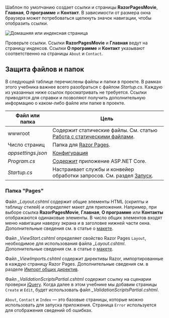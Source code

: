 Шаблон по умолчанию создает ссылки и страницы **RazorPagesMovie**, **Главная**, **О программе** и **Контакт**. В зависимости от размера окна браузера может потребоваться щелкнуть значок навигации, чтобы отобразить ссылки.

![Домашняя или индексная страница](../../tutorials/razor-pages/razor-pages-start/_static/home2.png)

Проверьте ссылки. Ссылки **RazorPagesMovie** и **Главная** ведут на страницу индексов. Ссылки **О программе** и **Контакт** указывают соответственно на страницы `About` и `Contact`.

## <a name="project-files-and-folders"></a>Защита файлов и папок

В следующей таблице перечислены файлы и папки в проекте. В рамках этого учебника важнее всего разобраться с файлом *Startup.cs*. Каждую из указанных ниже ссылок просматривать не требуется. Ссылки приводятся для справки и позволяют получить дополнительную информацию о каком-либо файле или папке в проекте.

| Файл или папка              | Цель |
| ----------------- | ------------ | 
| wwwroot | Содержит статические файлы. См. статью [Работа с статическими файлами](xref:fundamentals/static-files). |
| Число страниц | Папка для [Razor Pages](xref:mvc/razor-pages/index). | 
| *appsettings.json* | [Конфигурация](xref:fundamentals/configuration/index) |
| *Program.cs* | [Содержит](xref:fundamentals/hosting) приложение ASP.NET Core.|
| *Startup.cs* | Настраивает службы и конвейер обработки запросов. См. раздел [Запуск](xref:fundamentals/startup).|

### <a name="the-pages-folder"></a>Папка "Pages"

Файл *_Layout.cshtml* содержит общие элементы HTML (скрипты и таблицу стилей) и определяет макет для приложения. Например, при выборе ссылка **RazorPagesMovie**, **Главная**, **О программе** или **Контакты** отображаются одинаковые элементы. В число общих элементов входят меню навигации наверху экрана и в заголовке нижней части окна. Дополнительные сведения см. в статье о [макете](xref:mvc/views/layout).

Файл *_ViewStart.cshtml* определяет свойство Razor Pages `Layout`, необходимое для использования файла *_Layout.cshtml*. Дополнительные сведения см. в статье о [макете](xref:mvc/views/layout).

Файл *_ViewImports.cshtml* содержит директивы Razor, импортированные в каждую страницу Razor Pages. Дополнительные сведения см. в разделе [Импорт общих директив](xref:mvc/views/layout#importing-shared-directives).

Файл *_ValidationScriptsPartial.cshtml* содержит ссылку на сценарии проверки [jQuery](https://jquery.com/). Когда далее в этом учебнике мы добавим страницы `Create` и `Edit`, будет использовать файл *_ValidationScriptsPartial.cshtml*.

`About`, `Contact` и `Index` — это базовые страницы, которые можно использовать для запуска приложения. Страница `Error` используется для отображения сведений об ошибках.
